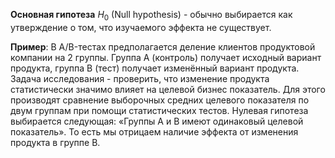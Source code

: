**Основная гипотеза** $H_0$ (Null hypothesis) - обычно выбирается как утверждение о том, что изучаемого эффекта не существует.

**Пример**:
В A/B-тестах предполагается деление клиентов продуктовой компании на 2 группы. Группа A (контроль) получает исходный вариант продукта, группа B (тест) получает изменённый вариант продукта. Задача исследования - проверить, что изменение продукта статистически значимо влияет на целевой бизнес показатель. Для этого производят сравнение выборочных средних целевого показателя по двум группам при помощи статистических тестов. Нулевая гипотеза выбирается следующая: «Группы A и B имеют одинаковый целевой показатель». То есть мы отрицаем наличие эффекта от изменения продукта в группе B.